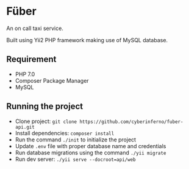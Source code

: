 # Füber
An on call taxi service.

Built using Yii2 PHP framework making use of MySQL database.

## Requirement
* PHP 7.0
* Composer Package Manager
* MySQL

## Running the project
* Clone project: `git clone https://github.com/cyberinferno/fuber-api.git`
* Install dependencies: `composer install`
* Run the command `./init` to initialize the project
* Update `.env` file with proper database name and credentials
* Run database migrations using the command `./yii migrate`
* Run dev server: `./yii serve --docroot=api/web`